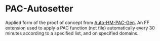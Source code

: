 # PAC-Autosetter

Applied form of the proof of concept from [Auto-HM-PAC-Gen](https://github.com/Bak-Tensu/Auto-HM-PAC-Gen).
An FF extension used to apply a PAC function (not file) automatically every 30 minutes according to a specified list, and on specified domains.
